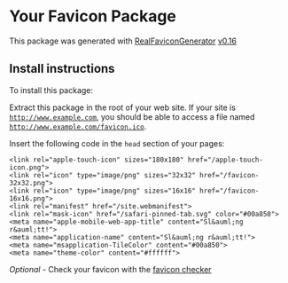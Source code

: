 # Your Favicon Package

This package was generated with [RealFaviconGenerator](https://realfavicongenerator.net/) [v0.16](https://realfavicongenerator.net/change_log#v0.16)

## Install instructions

To install this package:

Extract this package in the root of your web site. If your site is <code>http://www.example.com</code>, you should be able to access a file named <code>http://www.example.com/favicon.ico</code>.

Insert the following code in the `head` section of your pages:

    <link rel="apple-touch-icon" sizes="180x180" href="/apple-touch-icon.png">
    <link rel="icon" type="image/png" sizes="32x32" href="/favicon-32x32.png">
    <link rel="icon" type="image/png" sizes="16x16" href="/favicon-16x16.png">
    <link rel="manifest" href="/site.webmanifest">
    <link rel="mask-icon" href="/safari-pinned-tab.svg" color="#00a850">
    <meta name="apple-mobile-web-app-title" content="Sl&auml;ng r&auml;tt!">
    <meta name="application-name" content="Sl&auml;ng r&auml;tt!">
    <meta name="msapplication-TileColor" content="#00a850">
    <meta name="theme-color" content="#ffffff">

*Optional* - Check your favicon with the [favicon checker](https://realfavicongenerator.net/favicon_checker)